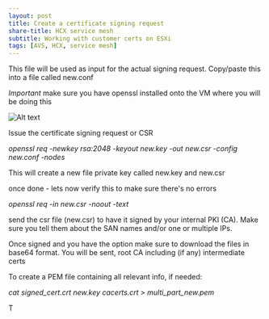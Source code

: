 ```yaml
---
layout: post
title: Create a certificate signing request
share-title: HCX service mesh
subtitle: Working with customer certs on ESXi
tags: [AVS, HCX, service mesh]
---
```


This file will be used as input for the actual signing request.  Copy/paste this into a file called new.conf

*Important* make sure you have openssl installed onto the VM where you will be doing this

<img title="a title" alt="Alt text" src="/AVSblog/assets/img/screen1.jpg">


Issue the certificate signing request or CSR

*openssl req -newkey rsa:2048 -keyout new.key -out new.csr -config new.conf -nodes*

This will create a new file private key called new.key and new.csr

once done - lets now verify this to make sure there's no errors

*openssl req -in new.csr -noout -text*

send the csr file (new.csr) to have it signed by your internal PKI (CA).  Make sure you tell them about the SAN names and/or one or multiple IPs.

Once signed and you have the option make sure to download the files in base64 format.  You will be sent, root CA including (if any) intermediate certs

To create a PEM file containing all relevant info, if needed:

*cat signed_cert.crt new.key cacerts.crt > multi_part_new.pem*







T
